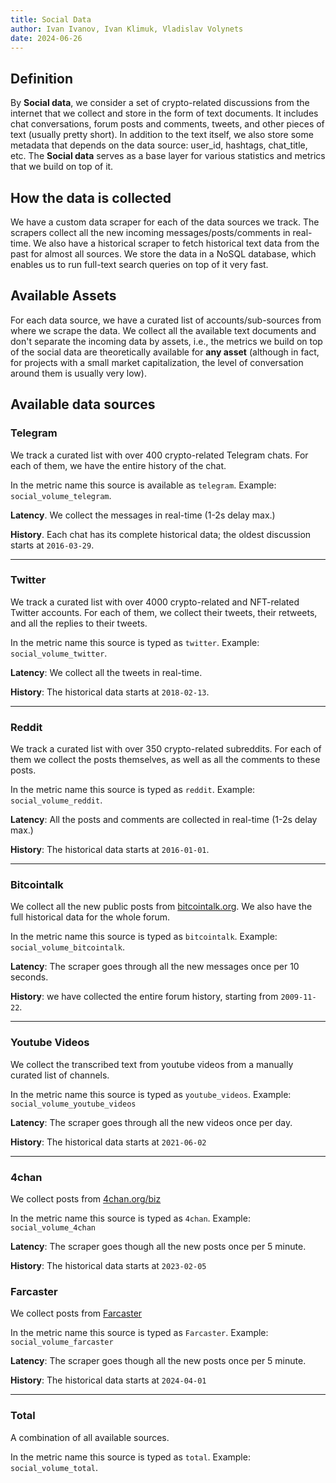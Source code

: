 ```yaml
---
title: Social Data
author: Ivan Ivanov, Ivan Klimuk, Vladislav Volynets
date: 2024-06-26
---
```


## Definition

By **Social data**, we consider a set of crypto-related discussions from the
internet that we collect and store in the form of text documents. It includes
chat conversations, forum posts and comments, tweets, and other pieces of text
(usually pretty short). In addition to the text itself, we also store some
metadata that depends on the data source: user_id, hashtags, chat_title, etc.
The **Social data** serves as a base layer for various statistics and metrics
that we build on top of it.

## How the data is collected
We have a custom data scraper for each of the data sources we track. The
scrapers collect all the new incoming messages/posts/comments in real-time. We
also have a historical scraper to fetch historical text data from the past for
almost all sources. We store the data in a NoSQL database, which enables us to
run full-text search queries on top of it very fast.

## Available Assets

For each data source, we have a curated list of accounts/sub-sources from where
we scrape the data. We collect all the available text documents and don't
separate the incoming data by assets, i.e., the metrics we build on top of the
social data are theoretically available for **any asset** (although in fact, for
projects with a small market capitalization, the level of conversation around
them is usually very low).

## Available data sources

### Telegram

We track a curated list with over 400 crypto-related Telegram chats. For each
of them, we have the entire history of the chat.

In the metric name this source is available as `telegram`. Example: `social_volume_telegram`.

**Latency**. We collect the messages in real-time (1-2s delay max.)

**History**. Each chat has its complete historical data; the oldest discussion starts
at `2016-03-29`.

---

### Twitter

We track a curated list with over 4000 crypto-related and NFT-related Twitter accounts. For
each of them, we collect their tweets, their retweets, and all the replies to
their tweets.

In the metric name this source is typed as `twitter`. Example: `social_volume_twitter`.

**Latency**: We collect all the tweets in real-time. 

**History**: The historical data starts at `2018-02-13`.

---

### Reddit

We track a curated list with over 350 crypto-related subreddits. For each of
them we collect the posts themselves, as well as all the comments to these
posts.

In the metric name this source is typed as `reddit`. Example: `social_volume_reddit`.

**Latency**: All the posts and comments are collected in real-time (1-2s delay
max.)

**History**: The historical data starts at `2016-01-01`.

---

### Bitcointalk

We collect all the new public posts from
[bitcointalk.org](https://bitcointalk.org). We also have the full historical
data for the whole forum.

In the metric name this source is typed as `bitcointalk`. Example: `social_volume_bitcointalk`.

**Latency**: The scraper goes through all the new messages once per 10 seconds.

**History**: we have collected the entire forum history, starting from
`2009-11-22`.

---

### Youtube Videos

We collect the transcribed text from youtube videos from a manually curated list of channels.

In the metric name this source is typed as `youtube_videos`. Example: `social_volume_youtube_videos`

**Latency**: The scraper goes through all the new videos once per day.

**History**: The historical data starts at `2021-06-02`

---

### 4chan

We collect posts from [4chan.org/biz](https://boards.4chan.org/biz/)

In the metric name this source is typed as `4chan`. Example:
`social_volume_4chan`

**Latency**: The scraper goes though all the new posts once per 5 minute.

**History**: The historical data starts at `2023-02-05`


### Farcaster

We collect posts from [Farcaster](https://www.farcaster.xyz/)

In the metric name this source is typed as `Farcaster`. Example:
`social_volume_farcaster`

**Latency**: The scraper goes though all the new posts once per 5 minute.

**History**: The historical data starts at `2024-04-01`

---

### Total

A combination of all available sources.

In the metric name this source is typed as `total`. Example: `social_volume_total`.

